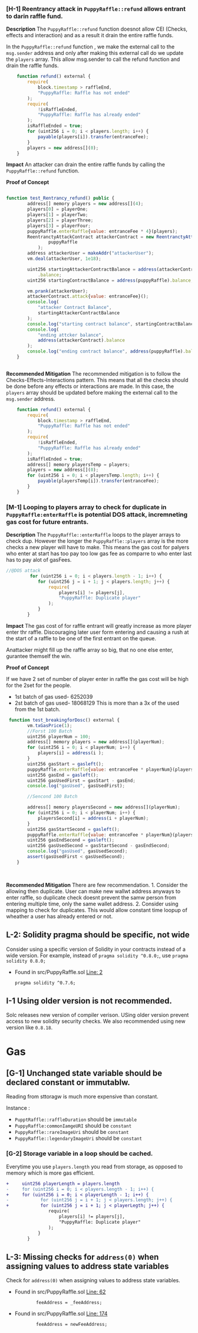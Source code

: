 ### [H-1] Reentrancy attack  in `PuppyRaffle::refund` allows entrant to darin raffle fund.

**Description** The `PuppyRaffle::refund` function doesnot allow CEI (Checks, effects and interaction) and as a result it drain the entire raffle funds.

In the `PuppyRaffle::refund` function , we make the external call to the `msg.sender` address and only after making this external call do we update the `players` array. This allow msg.sender to call the refund function and drain the raffle funds.

```javascript
    function refund() external {
        require(
            block.timestamp > raffleEnd,
            "PuppyRaffle: Raffle has not ended"
        );
        require(
            !isRaffleEnded,
            "PuppyRaffle: Raffle has already ended"
        );
        isRaffleEnded = true;
        for (uint256 i = 0; i < players.length; i++) {
            payable(players[i]).transfer(entranceFee);
        }
        players = new address[](0);
    }
```

**Impact** An attacker can drain the entire raffle funds by calling the `PuppyRaffle::refund` function.

**Proof of Concept** 

```javascript

function test_Rentrancy_refund() public {
        address[] memory players = new address[](4);
        players[0] = playerOne;
        players[1] = playerTwo;
        players[2] = playerThree;
        players[3] = playerFour;
        puppyRaffle.enterRaffle{value: entranceFee * 4}(players);
        ReentranctyAttackContract attackerContract = new ReentranctyAttackContract(
                puppyRaffle
            );
        address attackerUser = makeAddr("attackerUser");
        vm.deal(attackerUser, 1e18);

        uint256 startingAttackerContractBalance = address(attackerContract)
            .balance;
        uint256 startingContractBalance = address(puppyRaffle).balance;

        vm.prank(attackerUser);
        attackerContract.attack{value: entranceFee}();
        console.log(
            "attacker Contract Balance",
            startingAttackerContractBalance
        );
        console.log("starting contract balance", startingContractBalance);
        console.log(
            "ending attcker balance",
            address(attackerContract).balance
        );
        console.log("ending contract balance", address(puppyRaffle).balance);
    }
    
```

**Recommended Mitigation** The recommended mitigation is to follow the Checks-Effects-Interactions pattern. This means that all the checks should be done before any effects or interactions are made. In this case, the `players` array should be updated before making the external call to the `msg.sender` address.

```javascript
    function refund() external {
        require(
            block.timestamp > raffleEnd,
            "PuppyRaffle: Raffle has not ended"
        );
        require(
            !isRaffleEnded,
            "PuppyRaffle: Raffle has already ended"
        );
        isRaffleEnded = true;
        address[] memory playersTemp = players;
        players = new address[](0);
        for (uint256 i = 0; i < playersTemp.length; i++) {
            payable(playersTemp[i]).transfer(entranceFee);
        }
    }
```

### [M-1] Looping to players array to check for duplicate in `PuppyRaffle:enterRaffle` is potential DOS attack, incremneting gas cost for future entrants.

**Description** The `PuppyRaffle::enterRaffle` loops to the player arrays to check dup. However the longer the `PuppyRaffle::players` array is the more checks a new player will have to make. This means the gas cost for palyers who enter at start has too pay too low gas fee as comparre to who enter last has to pay alot of gasFees.

```javascript
//@DOS attack
         for (uint256 i = 0; i < players.length - 1; i++) {
            for (uint256 j = i + 1; j < players.length; j++) {
                require(
                    players[i] != players[j],
                    "PuppyRaffle: Duplicate player"
                );
            }
        }
```

**Impact** The gas cost of for raffle entrant will greatly increase as more player enter thr raffle. Discouraging later user form entering and causing a rush at the start of a raffle to be one of the first entrant on the queue.

Anattacker might fill up the raffle array so big, that no one else enter, gurantee themself the win.

**Proof of Concept** 

If we have 2 set of number of player enter in raffle the gas cost will be high for the 2set for the people.
- 1st batch of gas used- 6252039
- 2st batch of gas used- 18068129
This is more than a 3x of the used from the 1st batch.

```javascript
 function test_breakingforDosc() external {
        vm.txGasPrice(1);
        //Forst 100 Batch
        uint256 playerNum = 100;
        address[] memory players = new address[](playerNum);
        for (uint256 i = 0; i < playerNum; i++) {
            players[i] = address(i );
        }
        uint256 gasStart = gasleft();
        puppyRaffle.enterRaffle{value: entranceFee * playerNum}(players);
        uint256 gasEnd = gasleft();
        uint256 gasUsedFirst = gasStart - gasEnd;
        console.log("gasUsed", gasUsedFirst);

        //Sencond 100 Batch

        address[] memory playersSecond = new address[](playerNum);
        for (uint256 i = 0; i < playerNum; i++) {
            playersSecond[i] = address(i + playerNum);
        }
        uint256 gasStartSecond = gasleft();
        puppyRaffle.enterRaffle{value: entranceFee * playerNum}(playersSecond);
        uint256 gasEndSecond = gasleft();
        uint256 gasUsedSecond = gasStartSecond - gasEndSecond;
        console.log("gasUsed", gasUsedSecond);
        assert(gasUsedFirst < gasUsedSecond);
    }
 ```   
 <br>
 
**Recommended Mitigation** There are few recommendation.
    1. Consider the allowing then duplicate. User can make new wallwt address anyways to enter raffle, so duplicate check doesnt prevent the samw person from entering multiple time, only the same wallet address.
    2. Consider using mapping to check for duplicates. This would allow constant time loopup of wheather a user has already entered or not.


## L-2: Solidity pragma should be specific, not wide

Consider using a specific version of Solidity in your contracts instead of a wide version. For example, instead of `pragma solidity ^0.8.0;`, use `pragma solidity 0.8.0;`


- Found in src/PuppyRaffle.sol [Line: 2](src/PuppyRaffle.sol#L2)

	```solidity
	pragma solidity ^0.7.6;
	```


## I-1 Using older version is not recommended.
Solc releases new version of compiler verison. USing older version prevent access to new solidity security checks. We also recommended using new version like `0.8.18`.


# Gas

## [G-1] Unchanged state variable should be declared constant or immutablw.

Reading from sttoragw is much more expensive than constant.
 
Instance :
- `PupptRaffle::raffleDuration` should be `immutable`
- `PuppyRaffle:commonIamgeURI` should be `constant`
- `PuppyRaffle::rareImageUri` should be `constant`
- `PuppyRaffle::legendaryImageUri` should be `constant`


### [G-2] Storage variable in a loop should be cached.

Everytime you use `players.length` you read from storage, as opposed to memory which is more gas efficient.

```diff
+     uint256 playerLength = players.length
-     for (uint256 i = 0; i < players.length - 1; i++) {
+     for (uint256 i = 0; i < playerLength - 1; i++) {
-            for (uint256 j = i + 1; j < players.length; j++) {
+            for (uint256 j = i + 1; j < playerLegth; j++) {
                require(
                    players[i] != players[j],
                    "PuppyRaffle: Duplicate player"
                );
            }
        }
```        

## L-3: Missing checks for `address(0)` when assigning values to address state variables

Check for `address(0)` when assigning values to address state variables.



- Found in src/PuppyRaffle.sol [Line: 62](src/PuppyRaffle.sol#L62)

	```solidity
	        feeAddress = _feeAddress;
	```

- Found in src/PuppyRaffle.sol [Line: 174](src/PuppyRaffle.sol#L174)

	```solidity
	        feeAddress = newFeeAddress;
	```

